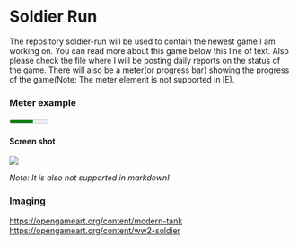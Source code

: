 # Soldier Run
The repository soldier-run will be used to contain the newest game I am working on. You can read more about this game below this line of text. Also please check the file where I will be posting daily reports on the status of the game. There will also be a meter(or progress bar) showing the progress of the game(Note: The meter element is not supported in IE).
### Meter example

<meter max="10" high="8" low="2" value="6">6</meter>

#### Screen shot

<img src="https://raw.githubusercontent.com/StevenCopeland/soldier-run/master/Capture55.PNG" />

*Note: It is also not supported in markdown!*

### Imaging

https://opengameart.org/content/modern-tank https://opengameart.org/content/ww2-soldier
